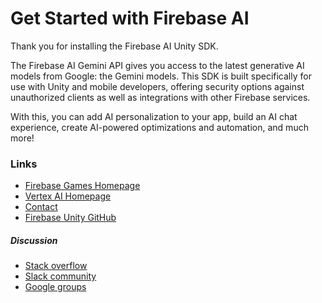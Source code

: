 Get Started with Firebase AI
===========================================

Thank you for installing the Firebase AI Unity SDK.

The Firebase AI Gemini API gives you access to the latest generative AI models from Google: the Gemini models. This SDK is built specifically for use with Unity and mobile developers, offering security options against unauthorized clients as well as integrations with other Firebase services.

With this, you can add AI personalization to your app, build an AI chat experience, create AI-powered optimizations and automation, and much more!

### Links

* [Firebase Games Homepage](https://firebase.google.com/games/)
* [Vertex AI Homepage](https://firebase.google.com/docs/vertex-ai)
* [Contact](https://firebase.google.com/support/contact/)
* [Firebase Unity GitHub](https://github.com/firebase/firebase-unity-sdk)

##### Discussion

* [Stack overflow](https://stackoverflow.com/questions/tagged/firebase)
* [Slack community](https://firebase-community.slack.com/)
* [Google groups](https://groups.google.com/forum/#!forum/firebase-talk)
